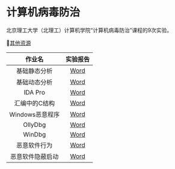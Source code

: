 # 计算机病毒防治

北京理工大学（北理工）计算机学院“计算机病毒防治”课程的9次实验。

🔗[其他资源](https://github.com/wyt8/bit-cs)

|作业名|实验报告|
|:-:|:-:|
|基础静态分析|[Word](实验1.docx)|
|基础动态分析|[Word](实验2.docx)|
|IDA Pro|[Word](实验3.docx)|
|汇编中的C结构|[Word](实验4.docx)|
|Windows恶意程序|[Word](实验5.docx)|
|OllyDbg|[Word](实验6.docx)|
|WinDbg|[Word](实验7.docx)|
|恶意软件行为|[Word](实验8.docx)|
|恶意软件隐蔽启动|[Word](实验9.docx)|
